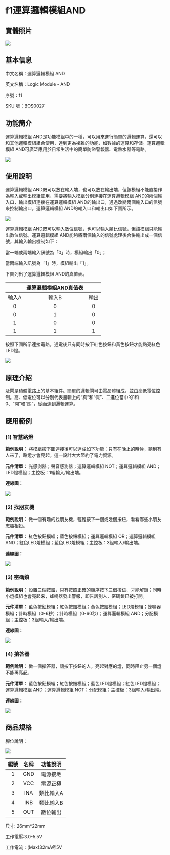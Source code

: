 # f1運算邏輯模組AND

## 實體照片

![](../../../.gitbook/assets/boson-luo-ji-yu-mo-kuai-shi-wu-tu.png)

## 基本信息

中文名稱：運算邏輯模組 AND

英文名稱：Logic Module - AND

序號：f1

SKU 號：BOS0027

## 功能簡介

運算邏輯模組 AND是功能模組中的一種，可以用來進行簡單的邏輯運算，還可以和其他邏輯模組組合使用，達到更為複雜的功能，如數據的運算和存儲。運算邏輯模組 AND可廣泛應用於日常生活中的簡單防盜警報器、電熱水器等電路。

![](../../../.gitbook/assets/logic_module_and_intro%20%282%29%20%281%29.png)

## 使用說明

運算邏輯模組 AND既可以放在輸入端，也可以放在輸出端，但該模組不能直接作為輸入或輸出模組使用，需要將輸入模組分別連接在運算邏輯模組 AND的兩個輸入口，輸出模組連接在運算邏輯模組 AND的輸出口，通過改變兩個輸入口的信號來控制輸出口。運算邏輯模組 AND的輸入口和輸出口如下圖所示。

![](../../../.gitbook/assets/logic_module_and_ui1%20%283%29%20%281%29.png)

運算邏輯模組 AND既可以輸入數位信號，也可以輸入類比信號，但該模組只能輸出數位信號。運算邏輯模組 AND能夠將兩個輸入的信號處理後合併輸出成一個信號，其輸入輸出機制如下：

當一端或兩端輸入訊號為「0」時，模組輸出「0」；

當兩端輸入訊號為「1」時，模組輸出「1」。

下圖列出了運算邏輯模組 AND的真值表。

|  | **運算邏輯模組AND真值表** |  |
| :---: | :---: | :---: |
| 輸入A | 輸入B | 輸出 |
| 0 | 0 | 0 |
| 0 | 1 | 0 |
| 1 | 0 | 0 |
| 1 | 1 | 1 |

按照下圖所示連接電路，通電後只有同時按下紅色按鈕和黃色按鈕才能點亮紅色LED燈。

![](../../../.gitbook/assets/logic_module_and_ui3%20%283%29%20%282%29.png)

## 原理介紹

及閘是積體電路上的基本組件。簡單的邏輯閘可由電晶體組成，並由高低電位控制。高、低電位可以分別代表邏輯上的“真”和“假”、二進位當中的1和0、“開”和“關”，從而達到邏輯運算。

## 應用範例

### **\(1\) 智慧路燈**

**範例說明：** 將模組按下圖連接後可以達成如下功能：只有在晚上的時候，聽到有人來了，路燈才會亮起。這一設計大大節約了電力資源。

**元件清單：** 光感測器；聲音感測器；運算邏輯模組 NOT；運算邏輯模組 AND；LED燈模組；主控板：1組輸入/輸出端。

**連線圖：**

![](../../../.gitbook/assets/boson_逻辑“与”模块_智能路灯连线图%20%286%29.png)

### **\(2\) 找朋友機**

**範例說明：** 做一個有趣的找朋友機，輕輕按下一個或幾個按鈕，看看哪些小朋友志趣相投。

**元件清單：** 紅色按鈕模組；藍色按鈕模組；運算邏輯模組 OR；運算邏輯模組 AND；紅色LED燈模組；藍色LED燈模組；主控板：3組輸入/輸出端。

**連線圖：**

![](../../../.gitbook/assets/boson_LED模块_找朋友机连线图%20%284%29.png)

### **\(3\) 密碼鎖**

**範例說明：** 設置三個按鈕，只有按照正確的順序按下三個按鈕，才能解鎖；同時小燈模組也會亮起來，蜂鳴器發出警報，即告訴別人，密碼鎖已被打開。

**元件清單：** 藍色按鈕模組；紅色按鈕模組；黃色按鈕模組；LED燈模組；蜂鳴器模組；計時模組（0-6秒）；計時模組（0-60秒）；運算邏輯模組 AND；分配模組；主控板：3組輸入/輸出端。

**連線圖：**

![](../../../.gitbook/assets/boson-feng-ming-qi-mo-kuai-mi-ma-suo-lian-xian-tu%20%284%29.png)

### **\(4\) 搶答器**

**範例說明：** 做一個搶答器，讓按下按鈕的人，亮起對應的燈，同時阻止另一個燈不能再亮起。

**元件清單：** 藍色按鈕模組；紅色按鈕模組；藍色LED燈模組；紅色LED燈模組；運算邏輯模組 AND；運算邏輯模組 NOT；分配模組；主控板：3組輸入/輸出端。

**連線圖：**

![](../../../.gitbook/assets/boson-luo-ji-fei-mo-kuai-qiang-da-qi-lian-xian-tu%20%2811%29.png)

## 商品規格

腳位說明：

![](../../../.gitbook/assets/logic_module_and_spec%20%283%29%20%281%29.png)

| **編號** | **名稱** | **功能說明** |
| :---: | :---: | :---: |
| 1 | GND | 電源接地 |
| 2 | VCC | 電源正極 |
| 3 | INA | 類比輸入A |
| 4 | INB | 類比輸入B |
| 5 | OUT | 數位輸出 |

尺寸: 26mm\*22mm

工作電壓:3.0-5.5V

工作電流：\(Max\)32mA@5V

